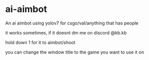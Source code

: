 # ai-aimbot
An ai aimbot using yolov7 for csgo/val/anything that has people


it works sometimes, if it doesnt dm me on discord @kb.kb


hold down 1 for it to aimbot/shoot


you can change the window title to the game you want to use it on
